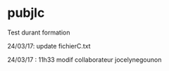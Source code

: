 # pubjlc
Test durant formation

24/03/17:
update fichierC.txt

24/03/17 : 11h33
modif collaborateur jocelynegounon